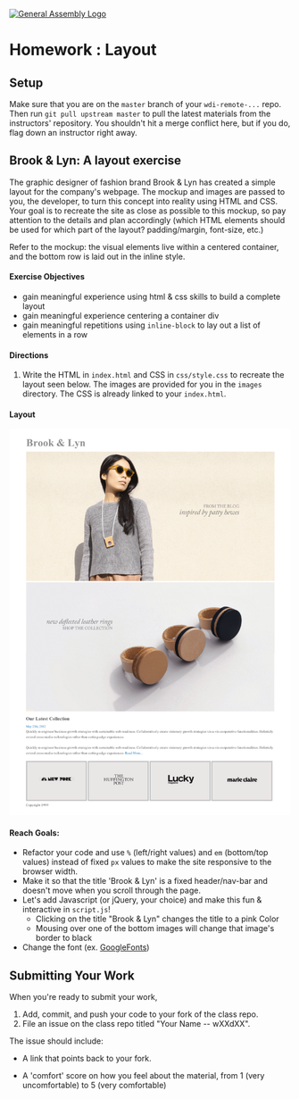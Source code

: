 [![General Assembly Logo](https://camo.githubusercontent.com/1a91b05b8f4d44b5bbfb83abac2b0996d8e26c92/687474703a2f2f692e696d6775722e636f6d2f6b6538555354712e706e67)](https://generalassemb.ly/education/web-development-immersive)

# Homework : Layout

## Setup

Make sure that you are on the `master` branch of your `wdi-remote-...` repo.
Then run `git pull upstream master` to pull the latest materials from the
instructors' repository. You shouldn't hit a merge conflict here, but if you do,
flag down an instructor right away.

## Brook & Lyn: A layout exercise

The graphic designer of fashion brand Brook & Lyn has created a simple layout for the company's webpage. The mockup and images are passed to you, the developer, to turn this concept into reality using HTML and CSS. Your goal is to recreate the site as close as possible to this mockup, so pay attention to the details and plan accordingly (which HTML elements should be used for which part of the layout? padding/margin, font-size, etc.)

Refer to the mockup: the visual elements live within a centered container, and the bottom row is laid out in the inline style.

#### Exercise Objectives

- gain meaningful experience using html & css skills to build a complete layout
- gain meaningful experience centering a container div
- gain meaningful repetitions using `inline-block` to lay out a list of elements in a row

#### Directions

1. Write the HTML in `index.html` and CSS in `css/style.css` to recreate the layout seen below. The images are provided for you in the `images` directory. The CSS is already linked to your `index.html`.


#### Layout

![image](mockup.png)

#### Reach Goals:

- Refactor your code and use `%` (left/right values) and `em` (bottom/top values) instead of fixed `px` values to make the site responsive to the browser width.
- Make it so that the title 'Brook & Lyn' is a fixed header/nav-bar and doesn't move when you scroll through the page.
- Let's add Javascript (or jQuery, your choice) and make this fun & interactive in `script.js`!
  - Clicking on the title "Brook & Lyn" changes the title to a pink Color
  - Mousing over one of the bottom images will change that image's border to black
- Change the font (ex. [GoogleFonts](https://fonts.google.com/))

## Submitting Your Work

  When you're ready to submit your work,

  1.  Add, commit, and push your code to your fork of the class repo.
  2.  File an issue on the class repo titled "Your Name -- wXXdXX".

  The issue should include:

  -   A link that points back to your fork.

  -   A 'comfort' score on how you feel about the material, from 1 (very
      uncomfortable) to 5 (very comfortable)
